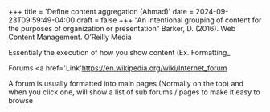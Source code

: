 +++
title = 'Define content aggregation (Ahmad)'
date = 2024-09-23T09:59:49-04:00
draft = false
+++
“An intentional grouping of content for the purposes of organization or presentation” Barker, D. (2016). Web Content Management. O’Reilly Media

Essentialy the execution of how you show content (Ex. Formatting_

Forums <a href='Link'https://en.wikipedia.org/wiki/Internet_forum</a>

A forum is usually formatted into main pages (Normally on the top) and when you click one, will show a list of sub forums / pages to make it easy to browse